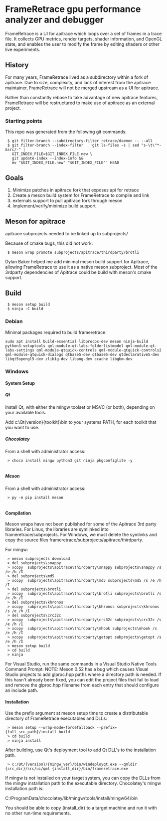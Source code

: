 # FrameRetrace gpu performance analyzer and debugger

FrameRetrace is a UI for apitrace which loops over a set of frames in
a trace file.  It collects GPU metrics, render targets, shader
information, and OpenGL state, and enables the user to modify the
frame by editing shaders or other live experiments.

## History

For many years, FrameRetrace lived as a subdirectory within a fork of
apitrace.  Due to size, complexity, and lack of interest from the
apitrace maintainer, FrameRetrace will not be merged upstream as a UI
for apitrace.

Rather than constantly rebase to take advantage of new apitrace
features, FrameRetrace will be restructured to make use of apitrace as
an external project.

### Starting points

This repo was generated from the following git commands:

```
 $ git filter-branch --subdirectory-filter retrace/daemon -- --all
 $ git filter-branch --index-filter   'git ls-files -s | sed "s-\t\"*-&src/-" |
   GIT_INDEX_FILE=$GIT_INDEX_FILE.new \
   git update-index --index-info &&
   mv "$GIT_INDEX_FILE.new" "$GIT_INDEX_FILE"' HEAD
```

## Goals

1. Minimize patches in apitrace fork that exposes api for retrace
1. Create a meson build system for FrameRetrace to compile and link
1. externals support to pull apitrace fork through meson
1. Implement/verify/minimize build support

## Meson for apitrace

apitrace subprojects needed to be linked up to subprojects/

Because of cmake bugs, this did not work:

```
 $ meson wrap promote subprojects/apitrace/thirdparty/brotli
```

Dylan Baker helped me add minimal meson build support for Apitrace,
allowing FrameRetrace to use it as a native meson subproject.  Most of
the 3rdparty dependencies of Apitrace could be build with meson's
cmake support.

## Build

```
 $ meson setup build
 $ ninja -C build
```
### Debian
Minimal packages required to build frameretrace:
```
sudo apt install build-essential libprocps-dev meson ninja-build python3-setuptools qml-module-qt-labs-folderlistmodel qml-module-qt-labs-settings qml-module-qtquick-controls qml-module-qtquick-controls2 qml-module-qtquick-dialogs qtbase5-dev qtbase5-dev qtdeclarative5-dev libqt5opengl5-dev zlib1g-dev libpng-dev ccache libgbm-dev

```
### Windows
#### System Setup
##### Qt
Install Qt, with either the mingw toolset or MSVC (or both), depending
on your available tools.

Add c:\Qt\{version}\{toolkit}\bin to your systems PATH, for each
toolkit that you want to use.
##### Chocolatey
From a shell with administrator access:
```
 > choco install mingw python3 git ninja pkgconfiglite -y
 
```
##### Meson
From a shell with administrator access:
```
 > py -m pip install meson
 
```
#### Compilation
Meson wraps have not been published for some of the Apitrace 3rd party
libraries.  For Linux, the libraries are symlinked into
frameretrace/subprojects.  For Windows, we must delete the symlinks
and copy the source files
frameretrace/subprojects/apitrace/thirdparty.

For mingw:
```
 > meson subprojects download 
 > del subprojects\snappy
 > xcopy  subprojects\apitrace\thirdparty\snappy subprojects\snappy /s /e /h /I
 > del subprojects\md5
 > xcopy  subprojects\apitrace\thirdparty\md5 subprojects\md5 /s /e /h /I
 > del subprojects\brotli
 > xcopy  subprojects\apitrace\thirdparty\brotli subprojects\brotli /s /e /h /I
 > del subprojects\khronos
 > xcopy  subprojects\apitrace\thirdparty\khronos subprojects\khronos /s /e /h /I
 > del subprojects\crc32c
 > xcopy  subprojects\apitrace\thirdparty\crc32c subprojects\crc32c /s /e /h /I
 > xcopy  subprojects\apitrace\thirdparty\mhook subprojects\mhook /s /e /h /I
 > xcopy  subprojects\apitrace\thirdparty\getopt subprojects\getopt /s /e /h /I
 > meson setup build
 > cd build
 > ninja
```

For Visual Studio, run the same commands in a Visual Studio Native
Tools Command Prompt.  NOTE: Meson 0.52 has a bug which causes Visual
Studio projects to add glproc.hpp paths where a directory path is
needed.  If this hasn't already been fixed, you can edit the project
files that fail to load and remove the glproc.hpp filename from each
entry that should configure an include path.

#### Installation

Use the prefix argument at meson setup time to create a distributable
directory of FrameRetrace executables and DLLs:
```
 > meson setup --wrap-mode=forcefallback --prefix={full_src_path}/install build
 > cd build
 > ninja install
```
After building, use Qt's deployment tool to add Qt DLL's to the
installation path.
```
 > c:/Qt/{version}/{mingw_ver}/bin/windeployqt.exe --qmldir {src_dir}/src/ui/qml {install_dir}/bin/frameretrace.exe
```
If mingw is not installed on your target system, you can copy the DLLs
from the mingw installation path to the executable directory.
Chocolatey's mingw installation path is:

C:/ProgramData/chocolatey/lib/mingw/tools/install/mingw64/bin

You should be able to copy {install_dir} to a target machine and run
it with no other run-time requirements.